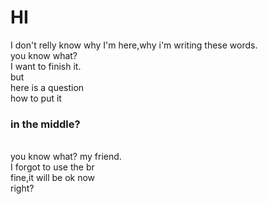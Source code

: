 <!DOCTYPE html>
<html>
<h1>HI</h1>
<div center>
    I don't relly know why I'm here,why i'm writing these words.<br>
    you know what?<br>
    I want to finish it.<br>
    but<br>
    here is a question<br>
    how to put it <h3>in the middle?</h3><br>
</div>
<div center>
    you know what? my friend.<br>
    I forgot to use the br <br>
    fine,it will be ok now<br>
    right?<br>
</div>
